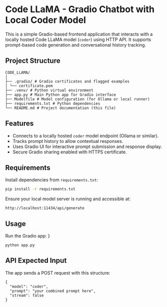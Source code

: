 # Code LLaMA - Gradio Chatbot with Local Coder Model

This is a simple Gradio-based frontend application that interacts with a locally hosted Code LLaMA model (`coder`) using HTTP API. It supports prompt-based code generation and conversational history tracking.

## Project Structure
```
CODE_LLAMA/
│
├── .gradio/ # Gradio certificates and flagged examples
│ └── certificate.pem
├── .venv/ # Python virtual environment
├── app.py # Main Python app for Gradio interface
├── Modelfile # Model configuration (for Ollama or local runner)
├── requirements.txt # Python dependencies
└── README.md # Project documentation (this file)
```


## Features

- Connects to a locally hosted `coder` model endpoint (Ollama or similar).
- Tracks prompt history to allow contextual responses.
- Uses Gradio UI for interactive prompt submission and response display.
- Secure Gradio sharing enabled with HTTPS certificate.

## Requirements

Install dependencies from `requirements.txt`:

```bash
pip install -r requirements.txt
```

Ensure your local model server is running and accessible at:
```
http://localhost:11434/api/generate
```

## Usage
Run the Gradio app:
}
```
python app.py
```

## API Expected Input

The app sends a POST request with this structure:
```
{
  "model": "coder",
  "prompt": "your combined prompt here",
  "stream": false
}
```





